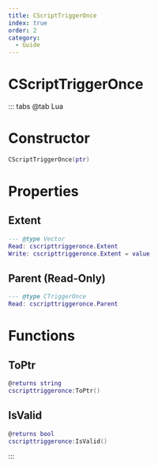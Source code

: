 ```yaml
---
title: CScriptTriggerOnce
index: true
order: 2
category:
  - Guide
---
```


# CScriptTriggerOnce

::: tabs
@tab Lua
# Constructor
```lua
CScriptTriggerOnce(ptr)
```
# Properties
## Extent 
```lua
--- @type Vector
Read: cscripttriggeronce.Extent
Write: cscripttriggeronce.Extent = value
```
## Parent (Read-Only)
```lua
--- @type CTriggerOnce
Read: cscripttriggeronce.Parent
```
# Functions
## ToPtr
```lua
@returns string
cscripttriggeronce:ToPtr()
```
## IsValid
```lua
@returns bool
cscripttriggeronce:IsValid()
```

:::